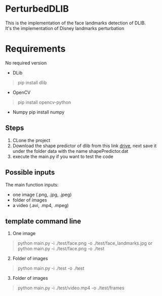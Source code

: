 # PerturbedDLIB
This is the implementation of the face landmarks detection of DLIB. <br>
It's the implementation of Disney landmarks perturbation
# Requirements
No required version
* DLib 
> pip install dlib
* OpenCV
> pip install opencv-python
* Numpy
pip install numpy

## Steps
1. CLone the project
2. Download the shape predictor of dlib from this link [drive](https://drive.google.com/file/d/1Vu2eHpnjdCRulUDaDUPFzBtfFfOiw2IW/view?usp=sharing), next save it under the folder data with the name shapePredictor.dat
3. execute the main.py if you want to test the code
## Possible inputs
The main function inputs:<br>
* one image (.png, .jpg, .jpeg)
* folder of images
* a video (.avi, .mp4, .mpeg)
## template command line
1. One image
> python main.py -i ./test/face.png -o ./test/face_landmarks.jpg
or
> python main.py -i ./test/face.png -o ./test

2. Folder of images
> python main.py -i ./test -o ./test

3. Folder of images
> python main.py -i ./test/video.mp4 -o ./test/frames